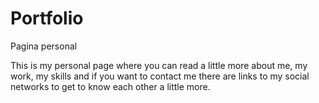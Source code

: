 # Portfolio
Pagina personal
 
This is my personal page where you can read a little more about me, my work, my skills and if you want to contact me there are links to my social networks to get to know each other a little more.

